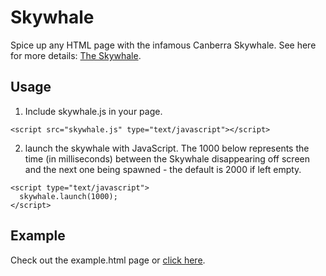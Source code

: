 Skywhale
========

Spice up any HTML page with the infamous Canberra Skywhale. See here for more details: [The Skywhale](https://en.wikipedia.org/wiki/The_Skywhale).

Usage
---

1) Include skywhale.js in your page.
```
<script src="skywhale.js" type="text/javascript"></script>
```
2) launch the skywhale with JavaScript. The 1000 below represents the time (in milliseconds) between the Skywhale disappearing off screen and the next one being spawned - the default is 2000 if left empty.
```
<script type="text/javascript">
  skywhale.launch(1000);
</script>
```

Example
---
Check out the example.html page or [click here](https://mleonard87.github.io/skywhale/).

